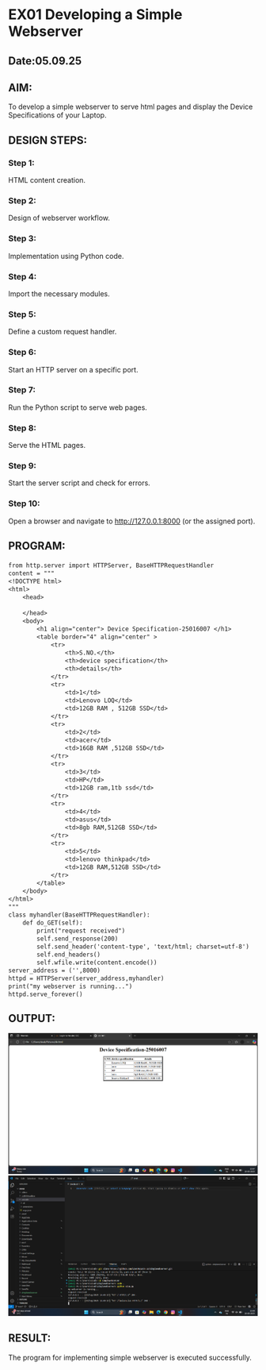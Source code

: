 # EX01 Developing a Simple Webserver
## Date:05.09.25

## AIM:
To develop a simple webserver to serve html pages and display the Device Specifications of your Laptop.

## DESIGN STEPS:
### Step 1: 
HTML content creation.

### Step 2:
Design of webserver workflow.

### Step 3:
Implementation using Python code.

### Step 4:
Import the necessary modules.

### Step 5:
Define a custom request handler.

### Step 6:
Start an HTTP server on a specific port.

### Step 7:
Run the Python script to serve web pages.

### Step 8:
Serve the HTML pages.

### Step 9:
Start the server script and check for errors.

### Step 10:
Open a browser and navigate to http://127.0.0.1:8000 (or the assigned port).

## PROGRAM:
```
from http.server import HTTPServer, BaseHTTPRequestHandler
content = """
<!DOCTYPE html>
<html>
    <head>
       
    </head>
    <body>
        <h1 align="center"> Device Specification-25016007 </h1>
        <table border="4" align="center" >
            <tr>
                <th>S.NO.</th>
                <th>device specification</th>
                <th>details</th>
            </tr>
            <tr>
                <td>1</td>
                <td>Lenovo LOQ</td>
                <td>12GB RAM , 512GB SSD</td>
            </tr>
            <tr>
                <td>2</td>
                <td>acer</td>
                <td>16GB RAM ,512GB SSD</td>
            </tr>
            <tr>
                <td>3</td>
                <td>HP</td>
                <td>12GB ram,1tb ssd</td>
            </tr>
            <tr>
                <td>4</td>
                <td>asus</td>
                <td>8gb RAM,512GB SSD</td>
            </tr>
            <tr>
                <td>5</td>
                <td>lenovo thinkpad</td>
                <td>12GB RAM,512GB SSD</td>
            </tr>
        </table>
    </body>
</html>
"""
class myhandler(BaseHTTPRequestHandler):
    def do_GET(self):
        print("request received")
        self.send_response(200)
        self.send_header('content-type', 'text/html; charset=utf-8')
        self.end_headers()
        self.wfile.write(content.encode())
server_address = ('',8000)
httpd = HTTPServer(server_address,myhandler)
print("my webserver is running...")
httpd.serve_forever()
```
## OUTPUT:
![alt text](<Screenshot 2025-09-19 154747.png>)
![alt text](<Screenshot 2025-09-19 154955.png>)
## RESULT:
The program for implementing simple webserver is executed successfully.

